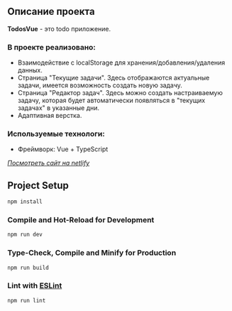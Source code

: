 ## Описание проекта

**TodosVue** - это todo приложение.

### В проекте реализовано:

- Взаимодействие с localStorage для хранения/добавления/удаления данных.
- Страница "Текущие задачи". Здесь отображаются актуальные задачи, имеется возможность создать новую задачу.
- Страница "Редактор задач". Здесь можно создать настраиваемую задачу, которая будет автоматически появляться в "текущих задачах" в указанные дни.
- Адаптивная верстка.

### Используемые технологи:

- Фреймворк: Vue + TypeScript

_[Посмотреть сайт на netlify](https://todosevrdy.netlify.app/)_


## Project Setup

```sh
npm install
```

### Compile and Hot-Reload for Development

```sh
npm run dev
```

### Type-Check, Compile and Minify for Production

```sh
npm run build
```

### Lint with [ESLint](https://eslint.org/)

```sh
npm run lint
```
